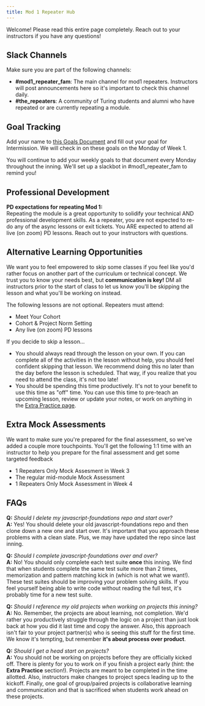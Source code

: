 ```yaml
---
title: Mod 1 Repeater Hub
---
```


Welcome! Please read this entire page completely. Reach out to your instructors if you have any questions!

## Slack Channels
Make sure you are part of the following channels:
* **#mod1_repeater_fam**: The main channel for mod1 repeaters. Instructors will post announcements here so it's important to check this channel daily.
* **#the_repeaters**: A community of Turing students and alumni who have repeated or are currently repeating a module.

## Goal Tracking
Add your name to [this Goals Document](https://docs.google.com/spreadsheets/d/1bQ9zZbW0mxLfMXDLQZT4W2M5Z-nv_6FZ1T5WC8Io8Zo/edit#gid=1626636507) and fill out your goal for Intermission. We will check in on these goals on the Monday of Week 1.  

You will continue to add your weekly goals to that document every Monday throughout the inning. We'll set up a slackbot in #mod1_repeater_fam to remind you!

## Professional Development  
**PD expectations for repeating Mod 1:**  
Repeating the module is a great opportunity to solidify your technical AND professional development skills. As a repeater, you are not expected to re-do any of the async lessons or exit tickets. You ARE expected to attend all live (on zoom) PD lessons. Reach out to your instructors with questions.

<!-- **Gear Up expectations for repeating mod 1:**  
You are expected to attend all Gear Up sessions, except for Week 1 which is optional for repeaters.    -->

## Alternative Learning Opportunities
We want you to feel empowered to skip some classes if you feel like you'd rather focus on another part of the curriculum or technical concept. We trust you to know your needs best, but **communication is key!** DM all instructors prior to the start of class to let us know you'll be skipping the lesson and what you'll be working on instead.

The following lessons are not optional. Repeaters must attend:
* Meet Your Cohort
* Cohort & Project Norm Setting
* Any live (on zoom) PD lessons

If you decide to skip a lesson...
* You should always read through the lesson on your own. If you can complete all of the activities in the lesson without help, you should feel confident skipping that lesson. We recommend doing this no later than the day before the lesson is scheduled. That way, if you realize that you need to attend the class, it's not too late!  
* You should be spending this time productively. It's not to your benefit to use this time as "off" time. You can use this time to pre-teach an upcoming lesson, review or update your notes, or work on anything in the [Extra Practice page](https://frontend.turing.edu/lessons/module-1/extra-practice.html).

## Extra Mock Assessments
We want to make sure you're prepared for the final assessment, so we've added a couple more touchpoints. You'll get the following 1:1 time with an instructor to help you prepare for the final assessment and get some targeted feedback
- 1 Repeaters Only Mock Assesment in Week 3
- The regular mid-module Mock Assessment
- 1 Repeaters Only Mock Assessment in Week 4

## FAQs

**Q:** *Should I delete my javascript-foundations repo and start over?*  
**A:** Yes! You should delete your old javascript-foundations repo and then clone down a new one and start over. It's important that you approach these problems with a clean slate. Plus, we may have updated the repo since last inning.  

**Q:** *Should I complete javascript-foundations over and over?*  
**A:** No! You should only complete each test suite **once** this inning. We find that when students complete the same test suite more than 2 times, memorization and pattern matching kick in (which is not what we want!). These test suites should be improving your problem solving skills. If you feel yourself being able to write code without reading the full test, it's probably time for a new test suite.  

**Q:** *Should I reference my old projects when working on projects this inning?*  
**A:** No. Remember, the projects are about learning, not completion. We'd rather you productively struggle through the logic on a project than just look back at how you did it last time and copy the answer. Also, this approach isn't fair to your project partner(s) who is seeing this stuff for the first time. We know it's tempting, but remember **it's about process over product**.  

**Q:** *Should I get a head start on projects?*  
**A:** You should not be working on projects before they are officially kicked off. There is plenty for you to work on if you finish a project early (hint: the **Extra Practice** section!). Projects are meant to be completed in the time allotted. Also, instructors make changes to project specs leading up to the kickoff. Finally, one goal of group/paired projects is collaborative learning and communication and that is sacrificed when students work ahead on these projects.
